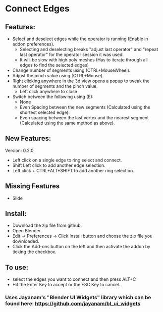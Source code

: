 # Connect Edges

## Features:
* Select and deselect edges while the operator is running (Enable in addon preferences).
  * Selecting and deselecting breaks "adjust last operator" and "repeat last operator" for the operator session it was used.
  * It will be slow with high poly meshes (Has to iterate through all edges to find the selected edges)
* Change number of segments using (CTRL+MouseWheel).
* Adjust the pinch value using (CTRL+Mouse).
* Right clicking anywhere in the 3d view opens a popup to tweak the number of segments and the pinch value.
  * Left click anywhere to close
* Switch between the following using (E):
  * None
  * Even Spacing between the new segments (Calculated using the shortest selected edge).
  * Even spacing between the last vertex and the nearest segment (Calculated using the same method as above).
  
## New Features:
 Version: 0.2.0
 * Left click on a single edge to ring select and connect.
 * Shift Left click to add another edge selection.
 * Left click + CTRL+ALT+SHIFT to add another ring selection.
## Missing Features
* Slide

## Install:
* Download the zip file from github.
* Open Blender.
* Edit -> Preferences -> Click Install button and choose the zip file you downloaded.
* Click the Add-ons button on the left and then activate the addon by ticking the checkbox.

## To use:
 * select the edges you want to connect and then press ALT+C
 * Hit the Enter Key to accept or the ESC Key to cancel.

### Uses Jayanam's "Blender UI Widgets" library which can be found here: https://github.com/jayanam/bl_ui_widgets
